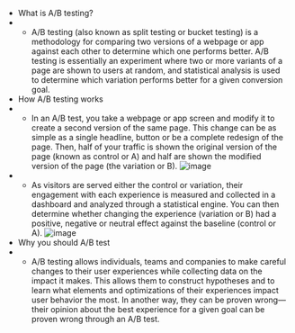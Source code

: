 - What is A/B testing?
- - A/B testing (also known as split testing or bucket testing) is a methodology for comparing two versions of a webpage or app against each other to determine which one performs better. A/B testing is essentially an experiment where two or more variants of a page are shown to users at random, and statistical analysis is used to determine which variation performs better for a given conversion goal.
- How A/B testing works
- - In an A/B test, you take a webpage or app screen and modify it to create a second version of the same page. This change can be as simple as a single headline, button or be a complete redesign of the page. Then, half of your traffic is shown the original version of the page (known as control or A) and half are shown the modified version of the page (the variation or B).
![image](https://github.com/Kkumar-20/Data_Scientist/assets/96828026/2cf235f8-e07c-47b5-acf0-fc7a803a4c9e)
- - As visitors are served either the control or variation, their engagement with each experience is measured and collected in a dashboard and analyzed through a statistical engine. You can then determine whether changing the experience (variation or B) had a positive, negative or neutral effect against the baseline (control or A).
![image](https://github.com/Kkumar-20/Data_Scientist/assets/96828026/bc50630a-bb6e-4e75-bbf1-5b823fbdc805)
- Why you should A/B test
- - A/B testing allows individuals, teams and companies to make careful changes to their user experiences while collecting data on the impact it makes. This allows them to construct hypotheses and to learn what elements and optimizations of their experiences impact user behavior the most. In another way, they can be proven wrong—their opinion about the best experience for a given goal can be proven wrong through an A/B test.
